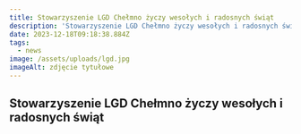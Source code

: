 ```yaml
---
title: Stowarzyszenie LGD Chełmno życzy wesołych i radosnych świąt
description: 'Stowarzyszenie LGD Chełmno życzy wesołych i radosnych świąt [...]'
date: 2023-12-18T09:18:38.884Z
tags:
  - news
image: /assets/uploads/lgd.jpg
imageAlt: zdjęcie tytułowe
---
```

## Stowarzyszenie LGD Chełmno życzy wesołych i radosnych świąt
